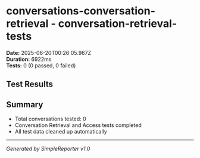 # conversations-conversation-retrieval - conversation-retrieval-tests

**Date:** 2025-06-20T00:26:05.967Z  
**Duration:** 6922ms  
**Tests:** 0 (0 passed, 0 failed)

## Test Results



## Summary

- Total conversations tested: 0
- Conversation Retrieval and Access tests completed
- All test data cleaned up automatically

---
*Generated by SimpleReporter v1.0*
